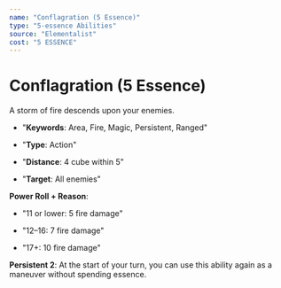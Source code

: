 ```yaml
---
name: "Conflagration (5 Essence)"
type: "5-essence Abilities"
source: "Elementalist"
cost: "5 ESSENCE"
---
```


# Conflagration (5 Essence)

A storm of fire descends upon your enemies.


- "**Keywords**: Area, Fire, Magic, Persistent, Ranged"

- "**Type**: Action"

- "**Distance**: 4 cube within 5"

- "**Target**: All enemies"

**Power Roll + Reason**:


- "11 or lower: 5 fire damage"

- "12–16: 7 fire damage"

- "17+: 10 fire damage"

**Persistent 2**: At the start of your turn, you can use this ability again as a maneuver without spending essence.
